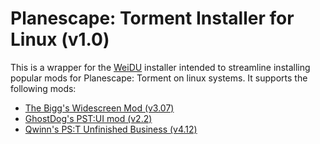 # Planescape: Torment Installer for Linux (v1.0)

This is a wrapper for the [WeiDU][wd] installer intended to streamline
installing popular mods for Planescape: Torment on linux systems. It supports
the following mods:

* [The Bigg's Widescreen Mod (v3.07)][bws]
* [GhostDog's PST:UI mod (v2.2)][gdui]
* [Qwinn's PS:T Unfinished Business (v4.12)][qub]


[bws]: http://www.gibberlings3.net/widescreen/
[gdui]: http://www.shsforums.net/files/file/683-ghostdogs-pst-ui-mod-v22/
[qub]: http://www.shsforums.net/files/file/648-pst-unfinished-business-v412/
[wd]: http://weidu.org/
